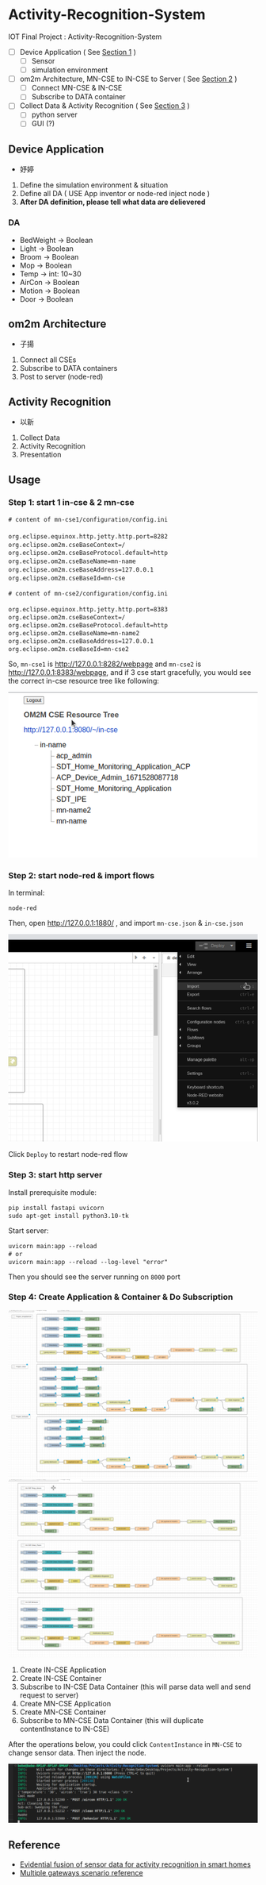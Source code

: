 # Activity-Recognition-System

IOT Final Project : Activity-Recognition-System

- [ ]  Device Application ( See [Section 1](https://github.com/BebeShen/Activity-Recognition-System/edit/main/README.md#device-application) )
    - [ ]  Sensor
    - [ ]  simulation environment
- [ ]  om2m Architecture, MN-CSE to IN-CSE to Server ( See [Section 2](https://github.com/BebeShen/Activity-Recognition-System/edit/main/README.md#om2m-Architecture) )
    - [ ]  Connect MN-CSE &  IN-CSE
    - [ ]  Subscribe to DATA container
- [ ]  Collect Data & Activity Recognition ( See [Section 3](https://github.com/BebeShen/Activity-Recognition-System/edit/main/README.md#Activity-Recognition) )
    - [ ]  python server
    - [ ]  GUI (?)
    
## Device Application
* 妤婷
1. Define the simulation environment & situation
2. Define all DA ( USE App inventor or node-red inject node )
3. **After DA definition, please tell what data are delievered**

### DA

- BedWeight -> Boolean
- Light -> Boolean
- Broom -> Boolean
- Mop -> Boolean
- Temp -> int: 10~30
- AirCon -> Boolean
- Motion -> Boolean
- Door -> Boolean

## om2m Architecture
* 子揚
1. Connect all CSEs
2. Subscribe to DATA containers
3. Post to server (node-red)

## Activity Recognition
* 以新
1. Collect Data
2. Activity Recognition
3. Presentation

## Usage

### Step 1: start 1 in-cse & 2 mn-cse

```txt
# content of mn-cse1/configuration/config.ini

org.eclipse.equinox.http.jetty.http.port=8282
org.eclipse.om2m.cseBaseContext=/
org.eclipse.om2m.cseBaseProtocol.default=http
org.eclipse.om2m.cseBaseName=mn-name
org.eclipse.om2m.cseBaseAddress=127.0.0.1
org.eclipse.om2m.cseBaseId=mn-cse
```

```
# content of mn-cse2/configuration/config.ini

org.eclipse.equinox.http.jetty.http.port=8383
org.eclipse.om2m.cseBaseContext=/
org.eclipse.om2m.cseBaseProtocol.default=http
org.eclipse.om2m.cseBaseName=mn-name2
org.eclipse.om2m.cseBaseAddress=127.0.0.1
org.eclipse.om2m.cseBaseId=mn-cse2
```

So, `mn-cse1` is http://127.0.0.1:8282/webpage and `mn-cse2` is http://127.0.0.1:8383/webpage, and if 3 cse start gracefully, you would see the correct in-cse resource tree like following:

![](/images/in-cse.png)

### Step 2: start node-red & import flows

In terminal:
```shell
node-red
```

Then, open http://127.0.0.1:1880/ , and import `mn-cse.json` & `in-cse.json`

![](/images/importFlows.png)

Click `Deploy` to restart node-red flow

### Step 3: start http server

Install prerequisite module:

```shell
pip install fastapi uvicorn
sudo apt-get install python3.10-tk
```

Start server: 

```shell
uvicorn main:app --reload
# or
uvicorn main:app --reload --log-level "error"
```

Then you should see the server running on `8000` port

### Step 4: Create Application & Container & Do Subscription

![](/images/node-red_mn-cse.png)
![](/images/node-red_in-cse.png)

1. Create IN-CSE Application
2. Create IN-CSE Container
3. Subscribe to IN-CSE Data Container (this will parse data well and send request to  server)
4. Create MN-CSE Application
5. Create MN-CSE Container
6. Subscribe to MN-CSE Data Container (this will duplicate contentInstance to IN-CSE)

After the operations below, you could click `ContentInstance` in `MN-CSE` to change sensor data. 
Then inject the node.

![](/images/result.png)

## Reference

* [Evidential fusion of sensor data for activity recognition in smart homes](https://www.sciencedirect.com/science/article/abs/pii/S157411920800045X)
* [Multiple gateways scenario reference](https://wiki.eclipse.org/OM2M/one/Starting#Multiple_gateways_scenario)
